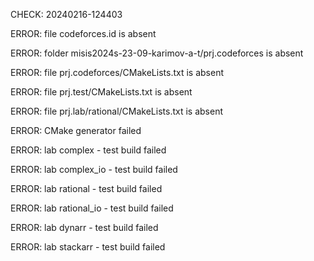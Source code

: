 CHECK: 20240216-124403
ERROR: file codeforces.id is absent
ERROR: folder misis2024s-23-09-karimov-a-t/prj.codeforces is absent
ERROR: file prj.codeforces/CMakeLists.txt is absent
ERROR: file prj.test/CMakeLists.txt is absent
ERROR: file prj.lab/rational/CMakeLists.txt is absent
ERROR: CMake generator failed
ERROR: lab complex - test build failed
ERROR: lab complex_io - test build failed
ERROR: lab rational - test build failed
ERROR: lab rational_io - test build failed
ERROR: lab dynarr - test build failed
ERROR: lab stackarr - test build failed
